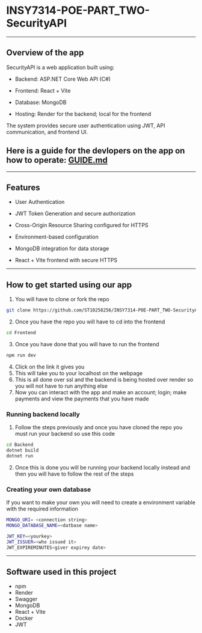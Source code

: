 # INSY7314-POE-PART_TWO-SecurityAPI

---
## Overview of the app
SecurityAPI is a web application built using:

- Backend: ASP.NET Core Web API (C#)

- Frontend: React + Vite

- Database: MongoDB

- Hosting: Render for the backend; local for the frontend

The system provides secure user authentication using JWT, API communication, and frontend UI.


## Here is a guide for the devlopers on the app on how to operate: [GUIDE.md](https://github.com/ST10258256/INSY7314-POE-PART_TWO-SecurityAPI/blob/main/GUIDE.md)

---

## Features

- User Authentication

- JWT Token Generation and secure authorization

- Cross-Origin Resource Sharing configured for HTTPS

- Environment-based configuration

- MongoDB integration for data storage

- React + Vite frontend with secure HTTPS 

---

## How to get started using our app

1. You will have to clone or fork the repo

```bash
git clone https://github.com/ST10258256/INSY7314-POE-PART_TWO-SecurityAPI.git
```

2. Once you have the repo you will have to cd into the frontend

```bash
cd Frontend
```

3. Once you have done that you will have to run the frontend

```bash
npm run dev
```

4. Click on the link it gives you
5. This will take you to your localhost on the webpage
6. This is all done over ssl and the backend is being hosted over render so you will not have to run anything else
7. Now you can interact with the app and make an account; login; make payments and view the payments that you have made

### Running backend locally

1. Follow the steps previously and once you have cloned the repo you must run your backend so use this code

```bash
cd Backend
dotnet build
dotnet run

```

2. Once this is done you will be running your backend locally instead and then you will have to follow the rest of the steps

### Creating your own database

If you want to make your own you will need to create a environment variable with the required information 

```bash
MONGO_URI= <connection string>
MONGO_DATABASE_NAME=<datbase name>

JWT_KEY=<yourkey>
JWT_ISSUER=<who issued it>
JWT_EXPIREMINUTES<giver expirey date>
```

---

## Software used in this project

- npm
- Render
- Swagger
- MongoDB
- React + Vite
- Docker
- JWT
